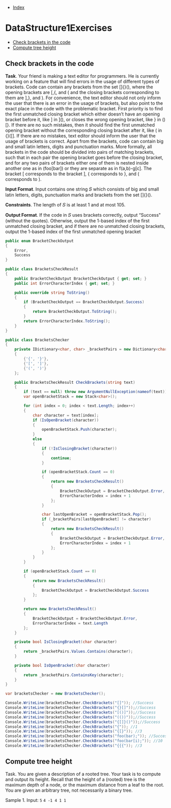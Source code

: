 * [Index](https://github.com/KiraDiShira/AlgorithmsAndDataStructures/blob/master/README.md#project-title)

# DataStructure1Exercises

* [Check brackets in the code](#check-brackets-in-the-code)
* [Compute tree height](#compute-tree-height)

## Check brackets in the code

**Task**. Your friend is making a text editor for programmers. He is currently working on a feature that will find errors in the usage of different types of brackets. Code can contain any brackets from the set []{}(), where the opening brackets are [,{, and ( and the closing brackets corresponding to them are ],}, and ). For convenience, the text editor should not only inform the user that there is an error in the usage of brackets, but also point to the exact place in the code with the problematic bracket. First priority is to find the first unmatched closing bracket which either doesn’t have an opening bracket before it, like ] in ](), or closes the wrong opening bracket, like } in ()[}. If there are no such mistakes, then it should find the first unmatched opening bracket without the corresponding closing bracket after it, like ( in {}([]. If there are no mistakes, text editor should inform the user that the usage of brackets is correct. Apart from the brackets, code can contain big and small latin letters, digits and punctuation marks. More formally, all brackets in the code should be divided into pairs of matching brackets, such that in each pair the opening bracket goes before the closing bracket, and for any two pairs of brackets either one of them is nested inside another one as in (foo[bar]) or they are separate as in f(a,b)-g[c]. The bracket [ corresponds to the bracket ], { corresponds to }, and ( corresponds to ).

**Input Format**. Input contains one string 𝑆 which consists of big and small latin letters, digits, punctuation marks and brackets from the set []{}().

**Constraints**. The length of 𝑆 is at least 1 and at most 105.

**Output Format**. If the code in 𝑆 uses brackets correctly, output “Success" (without the quotes). Otherwise, output the 1-based index of the first unmatched closing bracket, and if there are no unmatched closing brackets, output the 1-based index of the first unmatched opening bracket


```c#
public enum BracketCheckOutput
{
    Error,
    Success
}

public class BracketsCheckResult
{
    public BracketCheckOutput BracketCheckOutput { get; set; }
    public int ErrorCharacterIndex { get; set; }

    public override string ToString()
    {
        if (BracketCheckOutput == BracketCheckOutput.Success)
        {
            return BracketCheckOutput.ToString();
        }
        return ErrorCharacterIndex.ToString();
    }
}

public class BracketsChecker
{
    private IDictionary<char, char> _bracketPairs = new Dictionary<char, char>()
    {
        {'{', '}'},
        {'[', ']'},
        {'(', ')'}
    };

    public BracketsCheckResult CheckBrackets(string text)
    {
        if (text == null) throw new ArgumentNullException(nameof(text));
        var openBracketStack = new Stack<char>();

        for (int index = 0; index < text.Length; index++)
        {
            char character = text[index];
            if (IsOpenBracket(character))
            {
                openBracketStack.Push(character);
            }
            else
            {
                if (!IsClosingBracket(character))
                {
                    continue;
                }

                if (openBracketStack.Count == 0)
                {
                    return new BracketsCheckResult()
                    {
                        BracketCheckOutput = BracketCheckOutput.Error,
                        ErrorCharacterIndex = index + 1
                    };
                }

                char lastOpenBracket = openBracketStack.Pop();
                if (_bracketPairs[lastOpenBracket] != character)
                {
                    return new BracketsCheckResult()
                    {
                        BracketCheckOutput = BracketCheckOutput.Error,
                        ErrorCharacterIndex = index + 1
                    };
                }
            }
        }

        if (openBracketStack.Count == 0)
        {
            return new BracketsCheckResult()
            {
                BracketCheckOutput = BracketCheckOutput.Success
            };
        }

        return new BracketsCheckResult()
        {
            BracketCheckOutput = BracketCheckOutput.Error,
            ErrorCharacterIndex = text.Length
        };
    }

    private bool IsClosingBracket(char character)
    {
        return _bracketPairs.Values.Contains(character);
    }

    private bool IsOpenBracket(char character)
    {
        return _bracketPairs.ContainsKey(character);
    }
}

var bracketsChecker = new BracketsChecker();

Console.WriteLine(bracketsChecker.CheckBrackets("[]")); //Success
Console.WriteLine(bracketsChecker.CheckBrackets("{}[]"));//Success
Console.WriteLine(bracketsChecker.CheckBrackets("[()]"));//Success
Console.WriteLine(bracketsChecker.CheckBrackets("(())"));//Success
Console.WriteLine(bracketsChecker.CheckBrackets("{[]}()"));//Success
Console.WriteLine(bracketsChecker.CheckBrackets("{")); //1
Console.WriteLine(bracketsChecker.CheckBrackets("{[}")); //3
Console.WriteLine(bracketsChecker.CheckBrackets("foo(bar);")); //Success
Console.WriteLine(bracketsChecker.CheckBrackets("foo(bar[i);")); //10
Console.WriteLine(bracketsChecker.CheckBrackets("{{{")); //3

```

## Compute tree height

Task. You are given a description of a rooted tree. Your task is to compute and output its height. Recall that the height of a (rooted) tree is the maximum depth of a node, or the maximum distance from a leaf to the root. You are given an arbitrary tree, not necessarily a binary tree.

Sample 1.
Input:
`5`
`4 -1 4 1 1`
